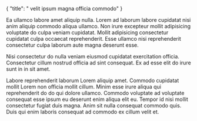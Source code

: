 {
"title": " velit ipsum magna officia commodo"
}

Ea ullamco labore amet aliquip nulla. Lorem ad laborum labore cupidatat nisi anim aliquip commodo aliqua ullamco. Non irure excepteur mollit adipisicing voluptate do culpa veniam cupidatat. Mollit adipisicing consectetur cupidatat culpa occaecat reprehenderit. Esse ullamco nisi reprehenderit consectetur culpa laborum aute magna deserunt esse.

Nisi consectetur do nulla veniam eiusmod cupidatat exercitation officia. Consectetur cillum nostrud officia ad sint consequat. Ex ad esse elit do irure sunt in in sit amet.

Labore reprehenderit laborum Lorem aliquip amet. Commodo cupidatat mollit Lorem non officia mollit cillum. Minim esse irure aliqua qui reprehenderit do do qui dolore ullamco. Commodo voluptate ad voluptate consequat esse ipsum eu deserunt enim aliqua elit eu. Tempor id nisi mollit consectetur fugiat duis magna. Anim sit nulla consequat commodo quis. Duis qui enim laboris consequat ad commodo ex cillum velit et.